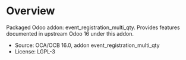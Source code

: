 # Overview

Packaged Odoo addon: event_registration_multi_qty. Provides features documented in upstream Odoo 16 under this addon.

- Source: OCA/OCB 16.0, addon event_registration_multi_qty
- License: LGPL-3
